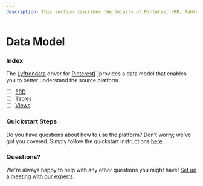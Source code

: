 ```yaml
---
description: This section describes the details of Pinterest ERD, Tables, and Views.
---
```


# Data Model

### Index

The  [Lyftrondata](https://www.lyftrondata.com/) driver for [Pinterest](https://www.lyftrondata.com/integration/marketing-analytics/pinterest/)[ ]provides a data model that enables you to better understand the source platform.

* [ ] [ERD](../../../marketing-analytics/pinterest/data-model/erd.md)
* [ ] [Tables](../../../marketing-analytics/pinterest/data-model/tables.md)
* [ ] [Views](../../../marketing-analytics/pinterest/data-model/views.md)

### Quickstart Steps

Do you have questions about how to use the platform? Don't worry; we've got you covered. Simply follow the quickstart instructions [here](../../../marketing-analytics/pinterest/quickstart-steps.md).

### Questions? <a href="#questions" id="questions"></a>

We're always happy to help with any other questions you might have! [Set up a meeting with our experts](https://www.lyftrondata.com/book-a-meeting/).

